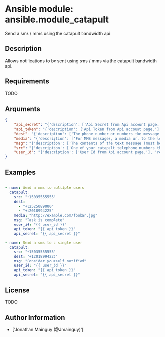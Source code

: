 # Ansible module: ansible.module_catapult


Send a sms / mms using the catapult bandwidth api

## Description

Allows notifications to be sent using sms / mms via the catapult bandwidth api.

## Requirements

TODO

## Arguments

``` json
{
    "api_secret": "{'description': ['Api Secret from Api account page.'], 'required': True}",
    "api_token": "{'description': ['Api Token from Api account page.'], 'required': True}",
    "dest": "{'description': ['The phone number or numbers the message should be sent to (must be in E.164 format, like C(+19195551212)).'], 'required': True}",
    "media": "{'description': ['For MMS messages, a media url to the location of the media to be sent with the message.']}",
    "msg": "{'description': ['The contents of the text message (must be 2048 characters or less).'], 'required': True}",
    "src": "{'description': ['One of your catapult telephone numbers the message should come from (must be in E.164 format, like C(+19195551212)).'], 'required': True}",
    "user_id": "{'description': ['User Id from Api account page.'], 'required': True}",
}
```

## Examples


``` yaml

- name: Send a mms to multiple users
  catapult:
    src: "+15035555555"
    dest:
      - "+12525089000"
      - "+12018994225"
    media: "http://example.com/foobar.jpg"
    msg: "Task is complete"
    user_id: "{{ user_id }}"
    api_token: "{{ api_token }}"
    api_secret: "{{ api_secret }}"

- name: Send a sms to a single user
  catapult:
    src: "+15035555555"
    dest: "+12018994225"
    msg: "Consider yourself notified"
    user_id: "{{ user_id }}"
    api_token: "{{ api_token }}"
    api_secret: "{{ api_secret }}"


```

## License

TODO

## Author Information
  - ['Jonathan Mainguy (@Jmainguy)']

